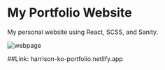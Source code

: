 # My Portfolio Website

My personal website using React, SCSS, and Sanity.

![webpage](https://user-images.githubusercontent.com/67714638/205587118-8e4cb5c5-922a-4ceb-a2a6-039e5d1a433f.png)

##Link: harrison-ko-portfolio.netlify.app
